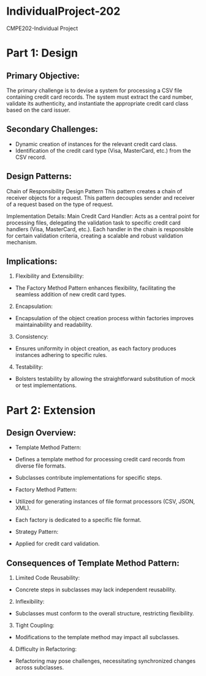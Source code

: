 # IndividualProject-202
CMPE202-Individual Project
# Part 1: Design

## Primary Objective:
The primary challenge is to devise a system for processing a CSV file containing credit card records. The system must extract the card number, validate its authenticity, and instantiate the appropriate credit card class based on the card issuer.

## Secondary Challenges:
- Dynamic creation of instances for the relevant credit card class.
- Identification of the credit card type (Visa, MasterCard, etc.) from the CSV record.

## Design Patterns:

Chain of Responsibility Design Pattern
This pattern creates a chain of receiver objects for a request. This pattern decouples sender and receiver of a request based on the type of request.

Implementation Details:
Main Credit Card Handler: Acts as a central point for processing files, delegating the validation task to specific credit card handlers (Visa, MasterCard, etc.).
Each handler in the chain is responsible for certain validation criteria, creating a scalable and robust validation mechanism.


## Implications:

1.  Flexibility and Extensibility: 
   - The Factory Method Pattern enhances flexibility, facilitating the seamless addition of new credit card types.

2.  Encapsulation: 
   - Encapsulation of the object creation process within factories improves maintainability and readability.

3.  Consistency: 
   - Ensures uniformity in object creation, as each factory produces instances adhering to specific rules.

4.  Testability: 
   - Bolsters testability by allowing the straightforward substitution of mock or test implementations.

# Part 2: Extension

## Design Overview:

-  Template Method Pattern: 
  - Defines a template method for processing credit card records from diverse file formats.
  - Subclasses contribute implementations for specific steps.

-  Factory Method Pattern: 
  - Utilized for generating instances of file format processors (CSV, JSON, XML).
  - Each factory is dedicated to a specific file format.

-  Strategy Pattern: 
  - Applied for credit card validation.

## Consequences of Template Method Pattern:

1.  Limited Code Reusability: 
   - Concrete steps in subclasses may lack independent reusability.

2.  Inflexibility: 
   - Subclasses must conform to the overall structure, restricting flexibility.

3.  Tight Coupling: 
   - Modifications to the template method may impact all subclasses.

4.  Difficulty in Refactoring: 
   - Refactoring may pose challenges, necessitating synchronized changes across subclasses.
